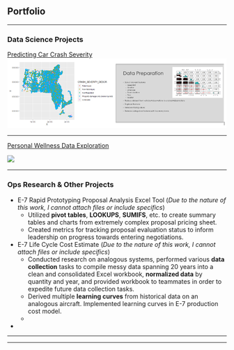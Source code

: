 ## Portfolio

---

### Data Science Projects 

[Predicting Car Crash Severity](/sample_page)
<img src="images/crash_ov.png?raw=true"/>

---
[Personal Wellness Data Exploration](/pdf/sample_presentation.pdf)

<img src="images/dummy_thumbnail.jpg?raw=true"/>

---

### Ops Research & Other Projects

- E-7 Rapid Prototyping Proposal Analysis Excel Tool (*Due to the nature of this work, I cannot attach files or include specifics*)
  - Utilized **pivot tables**, **LOOKUPS**, **SUMIFS**, etc. to create summary tables and charts from extremely complex proposal pricing sheet.
  - Created metrics for tracking proposal evaluation status to inform leadership on progress towards entering negotiations.
- E-7 Life Cycle Cost Estimate (*Due to the nature of this work, I cannot attach files or include specifics*)
  - Conducted research on analogous systems, performed various **data collection** tasks to compile messy data spanning 20 years into a clean and consolidated Excel workbook, **normalized data** by quantity and year, and provided workbook to teammates in order to expedite future data collection tasks.
  - Derived multiple **learning curves** from historical data on an analogous aircraft.  Implemented learning curves in E-7 production cost model.
  - 
- 


---




---

